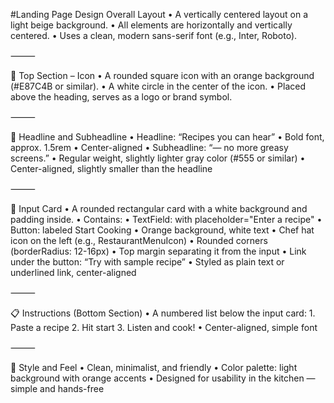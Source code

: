 #Landing Page Design
Overall Layout
• A vertically centered layout on a light beige background.
• All elements are horizontally and vertically centered.
• Uses a clean, modern sans-serif font (e.g., Inter, Roboto).

⸻

🔲 Top Section – Icon
• A rounded square icon with an orange background (#E87C4B or similar).
• A white circle in the center of the icon.
• Placed above the heading, serves as a logo or brand symbol.

⸻

📝 Headline and Subheadline
• Headline: “Recipes you can hear”
• Bold font, approx. 1.5rem
• Center-aligned
• Subheadline: “— no more greasy screens.”
• Regular weight, slightly lighter gray color (#555 or similar)
• Center-aligned, slightly smaller than the headline

⸻

🔳 Input Card
• A rounded rectangular card with a white background and padding inside.
• Contains:
• TextField: with placeholder="Enter a recipe"
• Button: labeled Start Cooking
• Orange background, white text
• Chef hat icon on the left (e.g., RestaurantMenuIcon)
• Rounded corners (borderRadius: 12-16px)
• Top margin separating it from the input
• Link under the button: “Try with sample recipe”
• Styled as plain text or underlined link, center-aligned

⸻

📋 Instructions (Bottom Section)
• A numbered list below the input card: 1. Paste a recipe 2. Hit start 3. Listen and cook!
• Center-aligned, simple font

⸻

🎨 Style and Feel
• Clean, minimalist, and friendly
• Color palette: light background with orange accents
• Designed for usability in the kitchen — simple and hands-free
